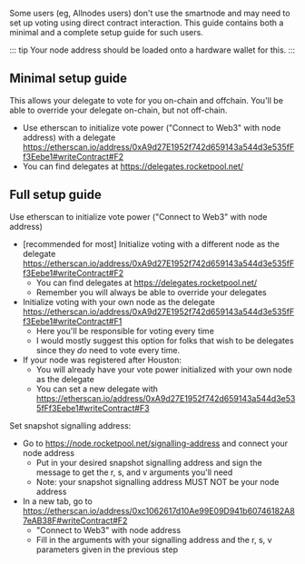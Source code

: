 Some users (eg, Allnodes users) don't use the smartnode and may need to set up voting using direct contract interaction.
This guide contains both a minimal and a complete setup guide for such users.

::: tip
Your node address should be loaded onto a hardware wallet for this.
:::

## Minimal setup guide
This allows your delegate to vote for you on-chain and offchain. You'll be able to override your delegate on-chain, but not off-chain.

- Use etherscan to initialize vote power ("Connect to Web3" with node address) with a delegate https://etherscan.io/address/0xA9d27E1952f742d659143a544d3e535fFf3Eebe1#writeContract#F2
- You can find delegates at https://delegates.rocketpool.net/

## Full setup guide
Use etherscan to initialize vote power ("Connect to Web3" with node address)
- [recommended for most] Initialize voting with a different node as the delegate https://etherscan.io/address/0xA9d27E1952f742d659143a544d3e535fFf3Eebe1#writeContract#F2
    - You can find delegates at https://delegates.rocketpool.net/
    - Remember you will always be able to override your delegates
- Initialize voting with your own node as the delegate https://etherscan.io/address/0xA9d27E1952f742d659143a544d3e535fFf3Eebe1#writeContract#F1
    - Here you'll be responsible for voting every time
    - I would mostly suggest this option for folks that wish to be delegates since they _do_ need to vote every time.
- If your node was registered after Houston:
    - You will already have your vote power initialized with your own node as the delegate
    - You can set a new delegate with https://etherscan.io/address/0xA9d27E1952f742d659143a544d3e535fFf3Eebe1#writeContract#F3

Set snapshot signalling address:
- Go to https://node.rocketpool.net/signalling-address and connect your node address
    - Put in your desired snapshot signalling address and sign the message to get the r, s, and v arguments you'll need
    - Note: your snapshot signalling address MUST NOT be your node address
- In a new tab, go to https://etherscan.io/address/0xc1062617d10Ae99E09D941b60746182A87eAB38F#writeContract#F2
    - "Connect to Web3" with node address
    - Fill in the arguments with your signalling address and the r, s, v parameters given in the previous step
